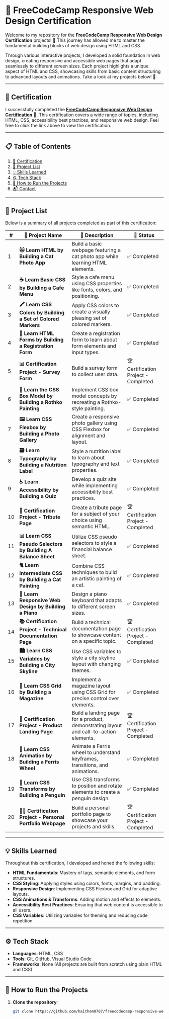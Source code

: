 # 🎨 FreeCodeCamp Responsive Web Design Certification

Welcome to my repository for the **FreeCodeCamp Responsive Web Design Certification** projects! 🌟 This journey has allowed me to master the fundamental building blocks of web design using HTML and CSS.

Through various interactive projects, I developed a solid foundation in web design, creating responsive and accessible web pages that adapt seamlessly to different screen sizes. Each project highlights a unique aspect of HTML and CSS, showcasing skills from basic content structuring to advanced layouts and animations. Take a look at my projects below! 🙌

---

## 📜 Certification

I successfully completed the [**FreeCodeCamp Responsive Web Design Certification**](https://www.freecodecamp.org/certification/haithemben/responsive-web-design) 🏅. This certification covers a wide range of topics, including HTML, CSS, accessibility best practices, and responsive web design. Feel free to click the link above to view the certification.

---

## 📋 Table of Contents

1. [📜 Certification](#-certification)
2. [📂 Project List](#-project-list)
3. [💡 Skills Learned](#-skills-learned)
4. [⚙️ Tech Stack](#%EF%B8%8F-tech-stack)
5. [🚀 How to Run the Projects](#-how-to-run-the-projects)
6. [📬 Contact](#-contact)

---

## 📂 Project List

Below is a summary of all projects completed as part of this certification:

| #  | 📂 Project Name                                                   | 📜 Description                                                                 | 🏁 Status       |
|----|-------------------------------------------------------------------|-------------------------------------------------------------------------------|----------------|
| 1  | **🐱 Learn HTML by Building a Cat Photo App**                      | Build a basic webpage featuring a cat photo app while learning HTML elements. | ✅ Completed    |
| 2  | **☕ Learn Basic CSS by Building a Cafe Menu**                     | Style a cafe menu using CSS properties like fonts, colors, and positioning.   | ✅ Completed    |
| 3  | **🖍️ Learn CSS Colors by Building a Set of Colored Markers**      | Apply CSS colors to create a visually pleasing set of colored markers.        | ✅ Completed    |
| 4  | **📑 Learn HTML Forms by Building a Registration Form**            | Create a registration form to learn about form elements and input types.      | ✅ Completed    |
| 5  | **📊 Certification Project - Survey Form**                        | Build a survey form to collect user data.                                     | 🏆 Certification Project - Completed |
| 6  | **🎨 Learn the CSS Box Model by Building a Rothko Painting**       | Implement CSS box model concepts by recreating a Rothko-style painting.       | ✅ Completed    |
| 7  | **🖼️ Learn CSS Flexbox by Building a Photo Gallery**              | Create a responsive photo gallery using CSS Flexbox for alignment and layout. | ✅ Completed    |
| 8  | **🗃️ Learn Typography by Building a Nutrition Label**             | Style a nutrition label to learn about typography and text properties.        | ✅ Completed  |
| 9  | **♿ Learn Accessibility by Building a Quiz**                      | Develop a quiz site while implementing accessibility best practices.          | ✅ Completed    |
| 10 | **📜 Certification Project - Tribute Page**                       | Create a tribute page for a subject of your choice using semantic HTML.       | 🏆 Certification Project - Completed |
| 11 | **📊 Learn CSS Pseudo Selectors by Building A Balance Sheet**      | Utilize CSS pseudo selectors to style a financial balance sheet.              | ✅ Completed    |
| 12 | **🐈 Learn Intermediate CSS by Building a Cat Painting**           | Combine CSS techniques to build an artistic painting of a cat.                | ✅ Completed    |
| 13 | **🎹 Learn Responsive Web Design by Building a Piano**            | Design a piano keyboard that adapts to different screen sizes.                | ✅ Completed    |
| 14 | **📚 Certification Project - Technical Documentation Page**       | Build a technical documentation page to showcase content on a specific topic. | 🏆 Certification Project - Completed |
| 15 | **🏙️ Learn CSS Variables by Building a City Skyline**             | Use CSS variables to style a city skyline layout with changing themes.        | ✅ Completed    |
| 16 | **📰 Learn CSS Grid by Building a Magazine**                       | Implement a magazine layout using CSS Grid for precise control over elements. | ✅ Completed    |
| 17 | **💼 Certification Project - Product Landing Page**               | Build a landing page for a product, demonstrating layout and call-to-action elements. | 🏆 Certification Project - Completed |
| 18 | **🎡 Learn CSS Animation by Building a Ferris Wheel**             | Animate a Ferris wheel to understand keyframes, transitions, and animations.  | ✅ Completed    |
| 19 | **🐧 Learn CSS Transforms by Building a Penguin**                  | Use CSS transforms to position and rotate elements to create a penguin design. | ✅ Completed    |
| 20 | **👨‍💻 Certification Project - Personal Portfolio Webpage**        | Build a personal portfolio page to showcase your projects and skills.         | 🏆 Certification Project - Completed |

---

## 💡 Skills Learned

Throughout this certification, I developed and honed the following skills:

- **HTML Fundamentals**: Mastery of tags, semantic elements, and form structures.
- **CSS Styling**: Applying styles using colors, fonts, margins, and padding.
- **Responsive Design**: Implementing CSS Flexbox and Grid for adaptive layouts.
- **CSS Animations & Transforms**: Adding motion and effects to elements.
- **Accessibility Best Practices**: Ensuring that web content is accessible to all users.
- **CSS Variables**: Utilizing variables for theming and reducing code repetition.

---

## ⚙️ Tech Stack

- **Languages**: HTML, CSS
- **Tools**: Git, GitHub, Visual Studio Code
- **Frameworks**: None (All projects are built from scratch using plain HTML and CSS)

---

## 🚀 How to Run the Projects

1. **Clone the repository**:
   ```bash
   git clone https://github.com/haithem0707/freecodecamp-responsive-web-design-projects.git
